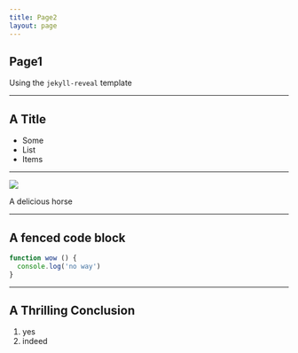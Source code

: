 ```yaml
---
title: Page2
layout: page
---
```


## Page1

Using the `jekyll-reveal` template

---

## A Title

* Some
* List
* Items

---

![](http://www.localriding.com/image-files/horse-full-1.jpg)

A delicious horse

---

## A fenced code block

```js
function wow () {
  console.log('no way')
}
```

---

## A Thrilling Conclusion

1. yes
2. indeed
